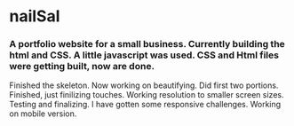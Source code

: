 # nailSal
### A portfolio website for a small business. Currently building the html and CSS. A little javascript was used. CSS and Html files were getting built, now are done.
Finished the skeleton. Now working on beautifying. Did first two portions. Finished, just finilizing touches. Working resolution to smaller screen sizes. Testing and finalizing. I have gotten some responsive challenges. Working on mobile version.
